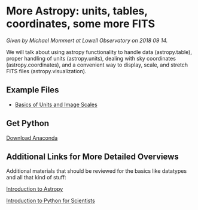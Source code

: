 More Astropy: units, tables, coordinates, some more FITS
========================================================

*Given by Michael Mommert at Lowell Observatory on 2018 09 14.*

We will talk about using astropy functionality to handle data (astropy.table),
proper handling of units (astropy.units), dealing with sky coordinates
(astropy.coordinates), and a convenient way to display, scale, and stretch FITS
files (astropy.visualization).

## Example Files
* [Basics of Units and Image Scales](dead_parrot.py)

## Get Python
[Download Anaconda](https://www.anaconda.com/download/)

## Additional Links for More Detailed Overviews
Additional materials that should be reviewed for the basics like
datatypes and all that kind of stuff:

[Introduction to Astropy](https://github.com/astropy/astropy-workshops/tree/master/aas231_workshop)

[Introduction to Python for Scientists](https://github.com/mommermi/Introduction-to-Python-for-Scientists)
